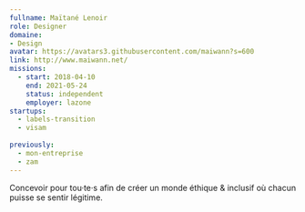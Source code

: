 ```yaml
---
fullname: Maïtané Lenoir
role: Designer
domaine:
- Design
avatar: https://avatars3.githubusercontent.com/maiwann?s=600
link: http://www.maiwann.net/
missions:
  - start: 2018-04-10
    end: 2021-05-24
    status: independent
    employer: lazone
startups:
  - labels-transition
  - visam
  
previously:
  - mon-entreprise
  - zam
---
```


Concevoir pour tou·te·s afin de créer un monde éthique & inclusif où chacun puisse se sentir légitime.
